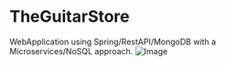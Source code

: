 # TheGuitarStore
WebApplication using  Spring/RestAPI/MongoDB with a Microservices/NoSQL approach.
![Image](https://github.com/MrJulian99/the-guitar-store/OtherResources/blob/master/explorer1.png?raw=true)
